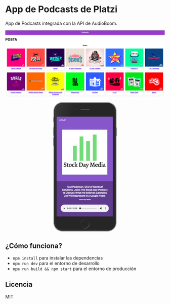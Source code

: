 # App de Podcasts de Platzi

App de Podcasts integrada con la API de AudioBoom.

![Captura de la App](.readme-static/image1.png)

<p align="center">
  <img width="40%" src="/.readme-static/image3.png" alt="Captura de la App">
</p>


## ¿Cómo funciona?

- `npm install` para instalar las dependencias
- `npm run dev` para el entorno de desarrollo
- `npm run build && npm start` para el entorno de producción

## Licencia

MIT

